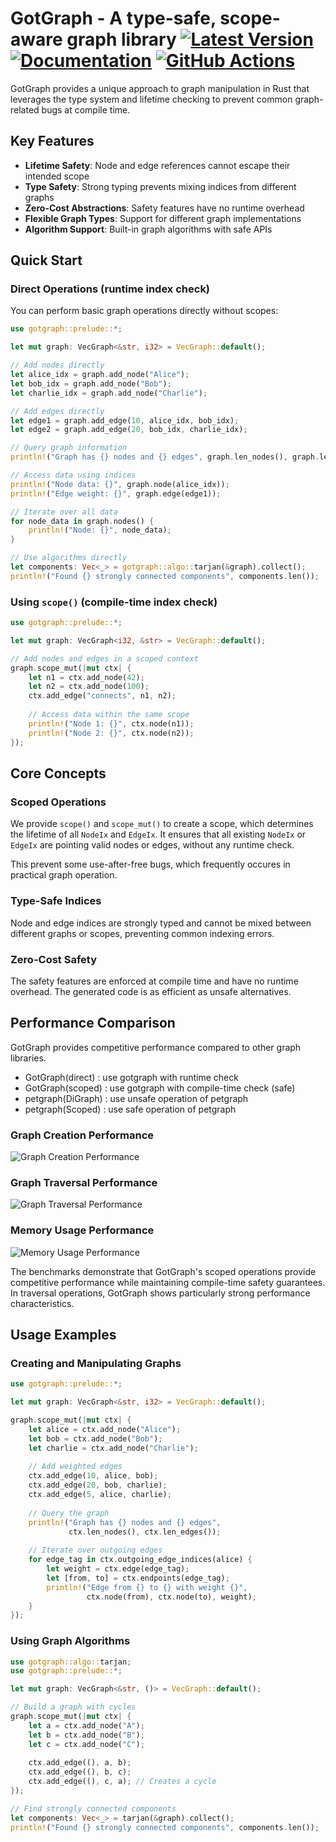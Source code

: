 # GotGraph - A type-safe, scope-aware graph library [![Latest Version]][crates.io] [![Documentation]][docs.rs] [![GitHub Actions]][actions]

[Latest Version]: https://img.shields.io/crates/v/gotgraph.svg
[crates.io]: https://crates.io/crates/gotgraph
[Documentation]: https://img.shields.io/docsrs/gotgraph
[docs.rs]: https://docs.rs/gotgraph/latest/
[GitHub Actions]: https://github.com/yasuo-ozu/gotgraph/actions/workflows/rust.yml/badge.svg
[actions]: https://github.com/yasuo-ozu/gotgraph/actions/workflows/rust.yml

GotGraph provides a unique approach to graph manipulation in Rust that leverages
the type system and lifetime checking to prevent common graph-related bugs at
compile time.

## Key Features

- **Lifetime Safety**: Node and edge references cannot escape their intended scope
- **Type Safety**: Strong typing prevents mixing indices from different graphs
- **Zero-Cost Abstractions**: Safety features have no runtime overhead
- **Flexible Graph Types**: Support for different graph implementations
- **Algorithm Support**: Built-in graph algorithms with safe APIs

## Quick Start

### Direct Operations (runtime index check)

You can perform basic graph operations directly without scopes:

```rust
use gotgraph::prelude::*;

let mut graph: VecGraph<&str, i32> = VecGraph::default();

// Add nodes directly
let alice_idx = graph.add_node("Alice");
let bob_idx = graph.add_node("Bob");
let charlie_idx = graph.add_node("Charlie");

// Add edges directly
let edge1 = graph.add_edge(10, alice_idx, bob_idx);
let edge2 = graph.add_edge(20, bob_idx, charlie_idx);

// Query graph information
println!("Graph has {} nodes and {} edges", graph.len_nodes(), graph.len_edges());

// Access data using indices
println!("Node data: {}", graph.node(alice_idx));
println!("Edge weight: {}", graph.edge(edge1));

// Iterate over all data
for node_data in graph.nodes() {
    println!("Node: {}", node_data);
}

// Use algorithms directly
let components: Vec<_> = gotgraph::algo::tarjan(&graph).collect();
println!("Found {} strongly connected components", components.len());
```

### Using `scope()` (compile-time index check)

```rust
use gotgraph::prelude::*;

let mut graph: VecGraph<i32, &str> = VecGraph::default();

// Add nodes and edges in a scoped context
graph.scope_mut(|mut ctx| {
    let n1 = ctx.add_node(42);
    let n2 = ctx.add_node(100);
    ctx.add_edge("connects", n1, n2);
    
    // Access data within the same scope
    println!("Node 1: {}", ctx.node(n1));
    println!("Node 2: {}", ctx.node(n2));
});
```

## Core Concepts

### Scoped Operations

We provide `scope()` and `scope_mut()` to create a scope, which determines the
lifetime of all `NodeIx` and `EdgeIx`. It ensures that all existing `NodeIx` or
`EdgeIx` are pointing valid nodes or edges, without any runtime check.

This prevent some use-after-free bugs, which frequently occures in practical
graph operation.

### Type-Safe Indices

Node and edge indices are strongly typed and cannot be mixed between different graphs
or scopes, preventing common indexing errors.

### Zero-Cost Safety

The safety features are enforced at compile time and have no runtime overhead. The
generated code is as efficient as unsafe alternatives.

## Performance Comparison

GotGraph provides competitive performance compared to other graph libraries.

- GotGraph(direct) : use gotgraph with runtime check
- GotGraph(scoped) : use gotgraph with compile-time check (safe)
- petgraph(DiGraph) : use unsafe operation of petgraph
- petgraph(Scoped) : use safe operation of petgraph



### Graph Creation Performance
![Graph Creation Performance](benchmark/graph_creation_performance.svg)

### Graph Traversal Performance  
![Graph Traversal Performance](benchmark/graph_traversal_performance.svg)

### Memory Usage Performance
![Memory Usage Performance](benchmark/memory_usage_performance.svg)

The benchmarks demonstrate that GotGraph's scoped operations provide competitive performance while maintaining compile-time safety guarantees. In traversal operations, GotGraph shows particularly strong performance characteristics.

## Usage Examples

### Creating and Manipulating Graphs

```rust
use gotgraph::prelude::*;

let mut graph: VecGraph<&str, i32> = VecGraph::default();

graph.scope_mut(|mut ctx| {
    let alice = ctx.add_node("Alice");
    let bob = ctx.add_node("Bob");
    let charlie = ctx.add_node("Charlie");
    
    // Add weighted edges
    ctx.add_edge(10, alice, bob);
    ctx.add_edge(20, bob, charlie);
    ctx.add_edge(5, alice, charlie);
    
    // Query the graph
    println!("Graph has {} nodes and {} edges", 
             ctx.len_nodes(), ctx.len_edges());
    
    // Iterate over outgoing edges
    for edge_tag in ctx.outgoing_edge_indices(alice) {
        let weight = ctx.edge(edge_tag);
        let [from, to] = ctx.endpoints(edge_tag);
        println!("Edge from {} to {} with weight {}", 
                 ctx.node(from), ctx.node(to), weight);
    }
});
```

### Using Graph Algorithms

```rust
use gotgraph::algo::tarjan;
use gotgraph::prelude::*;

let mut graph: VecGraph<&str, ()> = VecGraph::default();

// Build a graph with cycles
graph.scope_mut(|mut ctx| {
    let a = ctx.add_node("A");
    let b = ctx.add_node("B");
    let c = ctx.add_node("C");
    
    ctx.add_edge((), a, b);
    ctx.add_edge((), b, c);
    ctx.add_edge((), c, a); // Creates a cycle
});

// Find strongly connected components
let components: Vec<_> = tarjan(&graph).collect();
println!("Found {} strongly connected components", components.len());
```